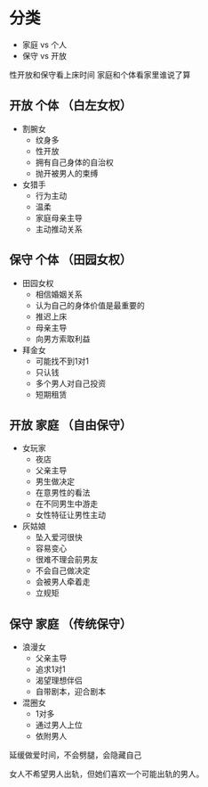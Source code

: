 
# 分类

- 家庭 vs 个人
- 保守 vs 开放


性开放和保守看上床时间
家庭和个体看家里谁说了算

## 开放 个体 （白左女权）

- 割腕女
  - 纹身多
  - 性开放
  - 拥有自己身体的自治权
  - 抛开被男人的束缚
- 女猎手
  - 行为主动
  - 温柔
  - 家庭母亲主导
  - 主动推动关系

## 保守 个体 （田园女权）

- 田园女权
  - 相信婚姻关系
  - 认为自己的身体价值是最重要的
  - 推迟上床
  - 母亲主导
  - 向男方索取利益
- 拜金女
  - 可能找不到1对1
  - 只认钱
  - 多个男人对自己投资
  - 短期租赁

## 开放 家庭 （自由保守）

- 女玩家
  - 夜店
  - 父亲主导
  - 男生做决定
  - 在意男性的看法
  - 在不同男生中游走
  - 女性特征让男性主动
- 灰姑娘
  - 坠入爱河很快
  - 容易变心
  - 很难不理会前男友
  - 不会自己做决定
  - 会被男人牵着走
  - 立规矩


## 保守 家庭 （传统保守）

- 浪漫女
  - 父亲主导
  - 追求1对1
  - 渴望理想伴侣
  - 自带剧本，迎合剧本
- 混圈女
  - 1对多
  - 通过男人上位
  - 依附男人

延缓做爱时间，不会劈腿，会隐藏自己

女人不希望男人出轨，但她们喜欢一个可能出轨的男人。